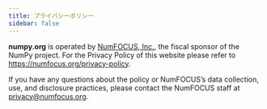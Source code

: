 ```yaml
---
title: プライバシーポリシー
sidebar: false
---
```


**numpy.org** is operated by [NumFOCUS, Inc.](https://numfocus.org), the fiscal sponsor of the NumPy project. For the Privacy Policy of this website please refer to https://numfocus.org/privacy-policy.

If you have any questions about the policy or NumFOCUS’s data collection, use, and disclosure practices, please contact the NumFOCUS staff at privacy@numfocus.org.





 




